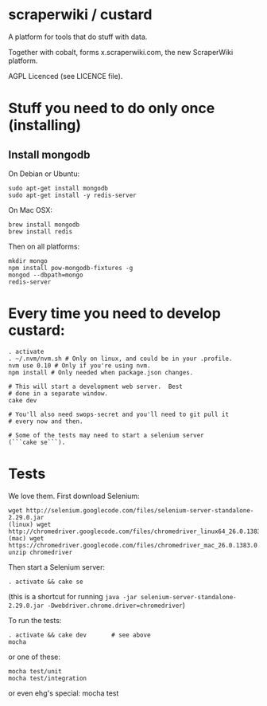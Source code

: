 # scraperwiki / custard #

A platform for tools that do stuff with data.

Together with cobalt, forms x.scraperwiki.com, the new ScraperWiki platform.

AGPL Licenced (see LICENCE file).

# Stuff you need to do only once (installing)

## Install mongodb

On Debian or Ubuntu:

    sudo apt-get install mongodb
    sudo apt-get install -y redis-server

On Mac OSX:

    brew install mongodb
    brew install redis

Then on all platforms:

    mkdir mongo
    npm install pow-mongodb-fixtures -g
    mongod --dbpath=mongo
    redis-server

# Every time you need to develop custard:

    . activate
    . ~/.nvm/nvm.sh # Only on linux, and could be in your .profile.
    nvm use 0.10 # Only if you're using nvm.
    npm install # Only needed when package.json changes.

    # This will start a development web server.  Best
    # done in a separate window.
    cake dev

    # You'll also need swops-secret and you'll need to git pull it
    # every now and then.

    # Some of the tests may need to start a selenium server
    (```cake se```).

# Tests

We love them. First download Selenium:

    wget http://selenium.googlecode.com/files/selenium-server-standalone-2.29.0.jar
    (linux) wget http://chromedriver.googlecode.com/files/chromedriver_linux64_26.0.1383.0.zip
    (mac) wget https://chromedriver.googlecode.com/files/chromedriver_mac_26.0.1383.0.zip
    unzip chromedriver

Then start a Selenium server:

    . activate && cake se

(this is a shortcut for running ```java -jar selenium-server-standalone-2.29.0.jar -Dwebdriver.chrome.driver=chromedriver```)

To run the tests:

    . activate && cake dev       # see above
    mocha

or one of these:

    mocha test/unit
    mocha test/integration

or even ehg's special:
    mocha test
